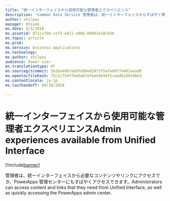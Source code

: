 ```yaml
---
title: "統一インターフェイスから使用可能な管理者エクスペリエンス"
description: "Common Data Service 管理者は、統一インターフェイスからすばやく情報にアクセスできます"
author: shilpas
manager: KVivek
ms.date: 9/3/2018
ms.assetid: 971c1f60-ce73-e811-a96b-000d3a18c83b
ms.topic: article
ms.prod: 
ms.service: business-applications
ms.technology: 
ms.author: shilpas
audience: Power user
ms.translationtype: HT
ms.sourcegitcommit: 5b2badd67a697d89e63973f5afe0977e402aead0
ms.openlocfilehash: 75c1c75dffbe9a67efea54b94f5caed62d93d8e3
ms.contentlocale: ja-jp
ms.lasthandoff: 09/10/2018

---
```

# <a name="admin-experiences-available-from-unified-interface"></a><span data-ttu-id="ab949-103">統一インターフェイスから使用可能な管理者エクスペリエンス</span><span class="sxs-lookup"><span data-stu-id="ab949-103">Admin experiences available from Unified Interface</span></span>


[!include[banner](../../includes/banner.md)]

<span data-ttu-id="ab949-104">管理者は、統一インターフェイスから必要なコンテンツやリンクにアクセスでき、PowerApps 管理センターにもすばやくアクセスできます。</span><span class="sxs-lookup"><span data-stu-id="ab949-104">Administrators can access content and links that they need from Unified Interface, as well as quickly accessing the PowerApps admin center.</span></span>


